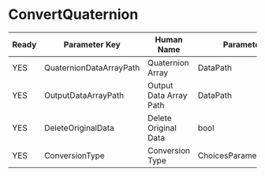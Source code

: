 # ConvertQuaternion #

| Ready | Parameter Key | Human Name | Parameter Type | Parameter Class |
|-------|---------------|------------|-----------------|----------------|
| YES | QuaternionDataArrayPath | Quaternion Array | DataPath | ArraySelectionParameter |
| YES | OutputDataArrayPath | Output Data Array Path | DataPath | ArrayCreationParameter |
| YES | DeleteOriginalData | Delete Original Data | bool | BoolParameter |
| YES | ConversionType | Conversion Type | ChoicesParameter::ValueType | ChoicesParameter |
